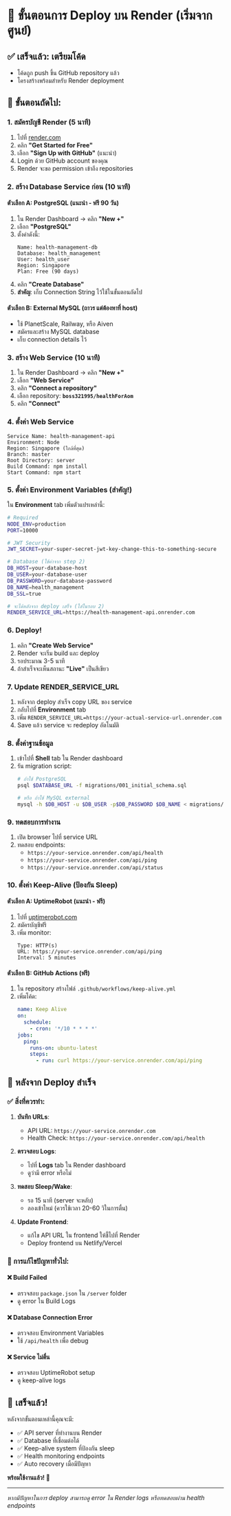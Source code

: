 # 🚀 ขั้นตอนการ Deploy บน Render (เริ่มจากศูนย์)

## ✅ เสร็จแล้ว: เตรียมโค้ด
- โค้ดถูก push ขึ้น GitHub repository แล้ว
- โครงสร้างพร้อมสำหรับ Render deployment

## 📝 ขั้นตอนถัดไป:

### 1. สมัครบัญชี Render (5 นาที)

1. ไปที่ [render.com](https://render.com)
2. คลิก **"Get Started for Free"**
3. เลือก **"Sign Up with GitHub"** (แนะนำ)
4. Login ด้วย GitHub account ของคุณ
5. Render จะขอ permission เข้าถึง repositories

### 2. สร้าง Database Service ก่อน (10 นาที)

#### ตัวเลือก A: PostgreSQL (แนะนำ - ฟรี 90 วัน)
1. ใน Render Dashboard → คลิก **"New +"**
2. เลือก **"PostgreSQL"**
3. ตั้งค่าดังนี้:
   ```
   Name: health-management-db
   Database: health_management
   User: health_user
   Region: Singapore
   Plan: Free (90 days)
   ```
4. คลิก **"Create Database"**
5. **สำคัญ**: เก็บ Connection String ไว้ใช้ในขั้นตอนถัดไป

#### ตัวเลือก B: External MySQL (ถาวร แต่ต้องหาที่ host)
- ใช้ PlanetScale, Railway, หรือ Aiven
- สมัครและสร้าง MySQL database
- เก็บ connection details ไว้

### 3. สร้าง Web Service (10 นาที)

1. ใน Render Dashboard → คลิก **"New +"**
2. เลือก **"Web Service"**
3. คลิก **"Connect a repository"**
4. เลือก repository: **`boss321995/healthForAom`**
5. คลิก **"Connect"**

### 4. ตั้งค่า Web Service

```
Service Name: health-management-api
Environment: Node
Region: Singapore (ใกล้ที่สุด)
Branch: master
Root Directory: server
Build Command: npm install
Start Command: npm start
```

### 5. ตั้งค่า Environment Variables (สำคัญ!)

ใน **Environment** tab เพิ่มตัวแปรเหล่านี้:

```bash
# Required
NODE_ENV=production
PORT=10000

# JWT Security
JWT_SECRET=your-super-secret-jwt-key-change-this-to-something-secure

# Database (ใช้ค่าจาก step 2)
DB_HOST=your-database-host
DB_USER=your-database-user
DB_PASSWORD=your-database-password
DB_NAME=health_management
DB_SSL=true

# จะได้หลังจาก deploy เสร็จ (ใส่ในรอบ 2)
RENDER_SERVICE_URL=https://health-management-api.onrender.com
```

### 6. Deploy!

1. คลิก **"Create Web Service"**
2. Render จะเริ่ม build และ deploy
3. รอประมาณ 3-5 นาที
4. ถ้าสำเร็จจะเห็นสถานะ **"Live"** เป็นสีเขียว

### 7. Update RENDER_SERVICE_URL

1. หลังจาก deploy สำเร็จ copy URL ของ service
2. กลับไปที่ **Environment** tab
3. เพิ่ม `RENDER_SERVICE_URL=https://your-actual-service-url.onrender.com`
4. Save แล้ว service จะ redeploy อัตโนมัติ

### 8. ตั้งค่าฐานข้อมูล

1. เข้าไปที่ **Shell** tab ใน Render dashboard
2. รัน migration script:
   ```bash
   # ถ้าใช้ PostgreSQL
   psql $DATABASE_URL -f migrations/001_initial_schema.sql
   
   # หรือ ถ้าใช้ MySQL external
   mysql -h $DB_HOST -u $DB_USER -p$DB_PASSWORD $DB_NAME < migrations/001_initial_schema.sql
   ```

### 9. ทดสอบการทำงาน

1. เปิด browser ไปที่ service URL
2. ทดสอบ endpoints:
   - `https://your-service.onrender.com/api/health`
   - `https://your-service.onrender.com/api/ping`
   - `https://your-service.onrender.com/api/status`

### 10. ตั้งค่า Keep-Alive (ป้องกัน Sleep)

#### ตัวเลือก A: UptimeRobot (แนะนำ - ฟรี)
1. ไปที่ [uptimerobot.com](https://uptimerobot.com)
2. สมัครบัญชีฟรี
3. เพิ่ม monitor:
   ```
   Type: HTTP(s)
   URL: https://your-service.onrender.com/api/ping
   Interval: 5 minutes
   ```

#### ตัวเลือก B: GitHub Actions (ฟรี)
1. ใน repository สร้างไฟล์ `.github/workflows/keep-alive.yml`
2. เพิ่มโค้ด:
   ```yaml
   name: Keep Alive
   on:
     schedule:
       - cron: '*/10 * * * *'
   jobs:
     ping:
       runs-on: ubuntu-latest
       steps:
         - run: curl https://your-service.onrender.com/api/ping
   ```

## 🎯 หลังจาก Deploy สำเร็จ

### ✅ สิ่งที่ควรทำ:

1. **บันทึก URLs**:
   - API URL: `https://your-service.onrender.com`
   - Health Check: `https://your-service.onrender.com/api/health`

2. **ตรวจสอบ Logs**:
   - ไปที่ **Logs** tab ใน Render dashboard
   - ดูว่ามี error หรือไม่

3. **ทดสอบ Sleep/Wake**:
   - รอ 15 นาที (server จะหลับ)
   - ลองเข้าใหม่ (ควรใช้เวลา 20-60 วิในการตื่น)

4. **Update Frontend**:
   - แก้ไข API URL ใน frontend ให้ชี้ไปที่ Render
   - Deploy frontend บน Netlify/Vercel

### 🔧 การแก้ไขปัญหาทั่วไป:

#### ❌ Build Failed
- ตรวจสอบ `package.json` ใน `/server` folder
- ดู error ใน Build Logs

#### ❌ Database Connection Error
- ตรวจสอบ Environment Variables
- ใช้ `/api/health` เพื่อ debug

#### ❌ Service ไม่ตื่น
- ตรวจสอบ UptimeRobot setup
- ดู keep-alive logs

## 🎉 เสร็จแล้ว!

หลังจากขั้นตอนเหล่านี้คุณจะมี:

- ✅ API server ที่ทำงานบน Render
- ✅ Database ที่เชื่อมต่อได้
- ✅ Keep-alive system ที่ป้องกัน sleep
- ✅ Health monitoring endpoints
- ✅ Auto recovery เมื่อมีปัญหา

**พร้อมใช้งานแล้ว! 🚀**

---

*หากมีปัญหาในการ deploy สามารถดู error ใน Render logs หรือทดสอบผ่าน health endpoints*

